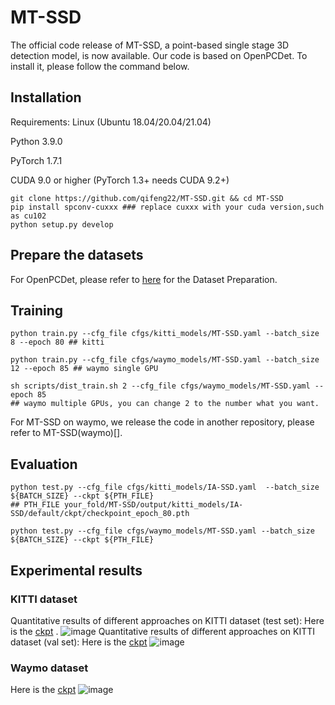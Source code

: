 # MT-SSD
The official code release of MT-SSD, a point-based single stage 3D detection model, is now available. Our code is based on OpenPCDet. To install it, please follow the command below.
## Installation
Requirements:
Linux (Ubuntu 18.04/20.04/21.04)

Python 3.9.0

PyTorch 1.7.1

CUDA 9.0 or higher (PyTorch 1.3+ needs CUDA 9.2+)
```
git clone https://github.com/qifeng22/MT-SSD.git && cd MT-SSD
pip install spconv-cuxxx ### replace cuxxx with your cuda version,such as cu102
python setup.py develop
```
## Prepare the datasets
For OpenPCDet, please refer to [here](https://github.com/open-mmlab/OpenPCDet/blob/master/docs/GETTING_STARTED.md) for the Dataset Preparation.

## Training
```
python train.py --cfg_file cfgs/kitti_models/MT-SSD.yaml --batch_size 8 --epoch 80 ## kitti

python train.py --cfg_file cfgs/waymo_models/MT-SSD.yaml --batch_size 12 --epoch 85 ## waymo single GPU

sh scripts/dist_train.sh 2 --cfg_file cfgs/waymo_models/MT-SSD.yaml --epoch 85   
## waymo multiple GPUs, you can change 2 to the number what you want.
```
For MT-SSD on waymo, we release the code in another repository, please refer to MT-SSD(waymo)[].
## Evaluation
```
python test.py --cfg_file cfgs/kitti_models/IA-SSD.yaml  --batch_size ${BATCH_SIZE} --ckpt ${PTH_FILE}   
## PTH_FILE your_fold/MT-SSD/output/kitti_models/IA-SSD/default/ckpt/checkpoint_epoch_80.pth

python test.py --cfg_file cfgs/waymo_models/MT-SSD.yaml --batch_size ${BATCH_SIZE} --ckpt ${PTH_FILE} 
```
## Experimental results
### KITTI dataset
Quantitative results of different approaches on KITTI dataset (test set):
Here is the [ckpt](https://pan.baidu.com/s/1T34YnBAoF-uBbySxu7j27g?pwd=xwd8) .
![image](https://github.com/qifeng22/MT-SSD/assets/57132534/ae91d19a-30e4-4a80-98ae-d468664097bd)
Quantitative results of different approaches on KITTI dataset (val set):
Here is the [ckpt](https://pan.baidu.com/s/17gX0JqmvF36L7pVgmMncjQ?pwd=9l5x)
![image](https://github.com/qifeng22/MT-SSD/assets/57132534/d5533808-88c2-417a-bb6d-ca32d4d42542)
### Waymo dataset
Here is the [ckpt](https://pan.baidu.com/s/1nMdQ7wtcR078uThnQu_Zcg?pwd=4y8f)
![image](https://github.com/qifeng22/MT-SSD/assets/57132534/361c4b84-fa9d-459a-9611-b967dfb50660)



